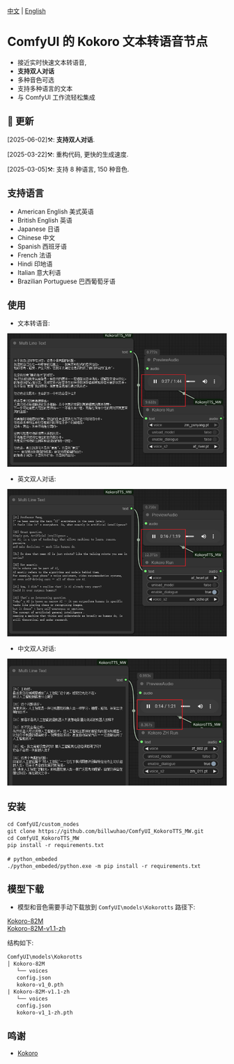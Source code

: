 [中文](README-CN.md) | [English](README.md) 

# ComfyUI 的 Kokoro 文本转语音节点

- 接近实时快速文本转语音, 
- **支持双人对话**
- 多种音色可选
- 支持多种语言的文本
- 与 ComfyUI 工作流轻松集成

## 📣 更新

[2025-06-02]⚒️: **支持双人对话**.

[2025-03-22]⚒️: 重构代码, 更快的生成速度.

[2025-03-05]⚒️: 支持 8 种语言, 150 种音色.

## 支持语言

- American English 美式英语
- British English 英语
- Japanese 日语
- Chinese 中文
- Spanish 西班牙语  
- French 法语  
- Hindi 印地语  
- Italian 意大利语  
- Brazilian Portuguese 巴西葡萄牙语  

## 使用

- 文本转语音:

![image](https://github.com/billwuhao/ComfyUI_KokoroTTS_MW/blob/master/images/2025-02-17_01-39-16.png)

- 英文双人对话:

![image](https://github.com/billwuhao/ComfyUI_KokoroTTS_MW/blob/master/images/2025-03-05_17-09-35.png)

- 中文双人对话:

![image](https://github.com/billwuhao/ComfyUI_KokoroTTS_MW/blob/master/images/2025-06-02_21-08-34.png)

## 安装

```
cd ComfyUI/custom_nodes
git clone https://github.com/billwuhao/ComfyUI_KokoroTTS_MW.git
cd ComfyUI_KokoroTTS_MW
pip install -r requirements.txt

# python_embeded
./python_embeded/python.exe -m pip install -r requirements.txt
```

## 模型下载

- 模型和音色需要手动下载放到 `ComfyUI\models\Kokorotts` 路径下:

[Kokoro-82M](https://huggingface.co/hexgrad/Kokoro-82M)  
[Kokoro-82M-v1.1-zh](https://huggingface.co/hexgrad/Kokoro-82M-v1.1-zh)

结构如下:
```
ComfyUI\models\Kokorotts
│ Kokoro-82M
   └── voices
   config.json
   kokoro-v1_0.pth
| Kokoro-82M-v1.1-zh
   └── voices
   config.json
   kokoro-v1_1-zh.pth
```

## 鸣谢

- [Kokoro](https://github.com/hexgrad/kokoro)
